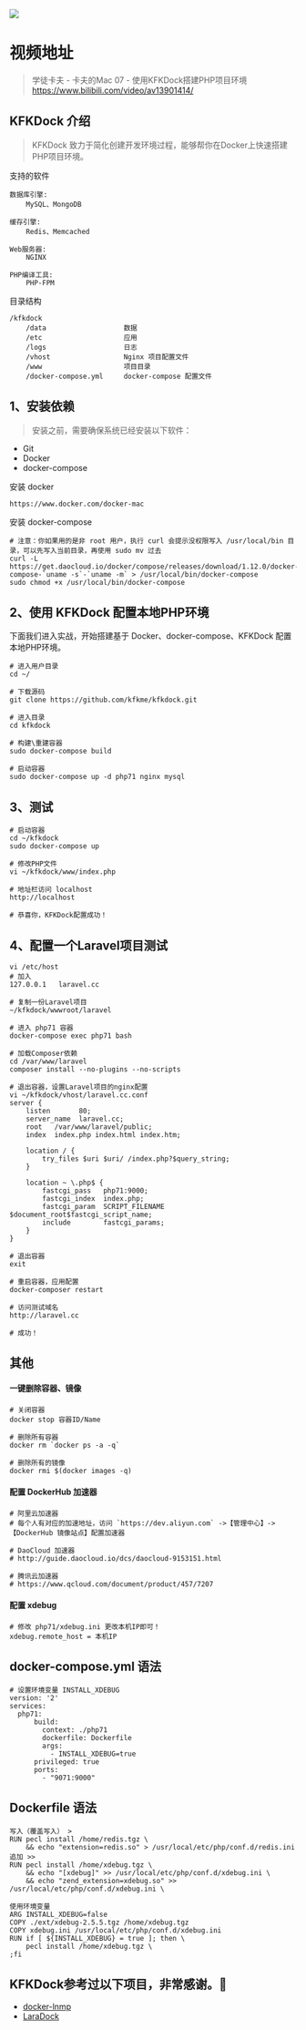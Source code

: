 ![](http://upload-images.jianshu.io/upload_images/424321-3335005c8f02ea3d.jpg?imageMogr2/auto-orient/strip%7CimageView2/2/w/1240)

# 视频地址
> 学徒卡夫 - 卡夫的Mac 07 - 使用KFKDock搭建PHP项目环境  
https://www.bilibili.com/video/av13901414/

## KFKDock 介绍
> KFKDock 致力于简化创建开发环境过程，能够帮你在Docker上快速搭建PHP项目环境。 

支持的软件
```
数据库引擎: 
    MySQL、MongoDB
    
缓存引擎: 
    Redis、Memcached
    
Web服务器: 
    NGINX

PHP编译工具: 
    PHP-FPM
```
目录结构
```
/kfkdock
    /data                   数据
    /etc                    应用
    /logs                   日志
    /vhost                  Nginx 项目配置文件
    /www                    项目目录
    /docker-compose.yml     docker-compose 配置文件
```


## 1、安装依赖

> 安装之前，需要确保系统已经安装以下软件：
- Git
- Docker
- docker-compose

安装 docker
```
https://www.docker.com/docker-mac
```
安装 docker-compose
```
# 注意：你如果用的是非 root 用户，执行 curl 会提示没权限写入 /usr/local/bin 目录，可以先写入当前目录，再使用 sudo mv 过去
curl -L https://get.daocloud.io/docker/compose/releases/download/1.12.0/docker-compose-`uname -s`-`uname -m` > /usr/local/bin/docker-compose
sudo chmod +x /usr/local/bin/docker-compose
```

## 2、使用 KFKDock 配置本地PHP环境
下面我们进入实战，开始搭建基于 Docker、docker-compose、KFKDock 配置本地PHP环境。

```
# 进入用户目录
cd ~/

# 下载源码
git clone https://github.com/kfkme/kfkdock.git

# 进入目录
cd kfkdock

# 构建\重建容器
sudo docker-compose build

# 启动容器
sudo docker-compose up -d php71 nginx mysql
```
## 3、测试

```
# 启动容器
cd ~/kfkdock
sudo docker-compose up

# 修改PHP文件
vi ~/kfkdock/www/index.php

# 地址栏访问 localhost
http://localhost

# 恭喜你，KFKDock配置成功！
```
## 4、配置一个Laravel项目测试

```
vi /etc/host
# 加入
127.0.0.1   laravel.cc

# 复制一份Laravel项目
~/kfkdock/wwwroot/laravel

# 进入 php71 容器
docker-compose exec php71 bash

# 加载Composer依赖
cd /var/www/laravel
composer install --no-plugins --no-scripts

# 退出容器，设置Laravel项目的nginx配置
vi ~/kfkdock/vhost/laravel.cc.conf
server {
    listen       80;
    server_name  laravel.cc;
    root   /var/www/laravel/public;
    index  index.php index.html index.htm;

    location / {
        try_files $uri $uri/ /index.php?$query_string;
    }

    location ~ \.php$ {
        fastcgi_pass   php71:9000;
        fastcgi_index  index.php;
        fastcgi_param  SCRIPT_FILENAME  $document_root$fastcgi_script_name;
        include        fastcgi_params;
	}
}

# 退出容器
exit

# 重启容器，应用配置
docker-composer restart

# 访问测试域名
http://laravel.cc

# 成功！
```

## 其他

#### 一键删除容器、镜像

```
# 关闭容器
docker stop 容器ID/Name

# 删除所有容器
docker rm `docker ps -a -q`

# 删除所有的镜像
docker rmi $(docker images -q)
```

#### 配置 DockerHub 加速器
```
# 阿里云加速器
# 每个人有对应的加速地址，访问 `https://dev.aliyun.com` ->【管理中心】-> 【DockerHub 镜像站点】配置加速器

# DaoCloud 加速器
# http://guide.daocloud.io/dcs/daocloud-9153151.html

# 腾讯云加速器
# https://www.qcloud.com/document/product/457/7207
```
#### 配置 xdebug
```
# 修改 php71/xdebug.ini 更改本机IP即可！
xdebug.remote_host = 本机IP
```


## docker-compose.yml 语法

```
# 设置环境变量 INSTALL_XDEBUG
version: '2'
services:
  php71:
      build:
        context: ./php71
        dockerfile: Dockerfile
        args:
          - INSTALL_XDEBUG=true
      privileged: true
      ports:
        - "9071:9000"
```

## Dockerfile 语法

```
写入（覆盖写入） >
RUN pecl install /home/redis.tgz \
	&& echo "extension=redis.so" > /usr/local/etc/php/conf.d/redis.ini
追加 >>
RUN pecl install /home/xdebug.tgz \
    && echo "[xdebug]" >> /usr/local/etc/php/conf.d/xdebug.ini \
    && echo "zend_extension=xdebug.so" >> /usr/local/etc/php/conf.d/xdebug.ini \

使用环境变量
ARG INSTALL_XDEBUG=false
COPY ./ext/xdebug-2.5.5.tgz /home/xdebug.tgz
COPY xdebug.ini /usr/local/etc/php/conf.d/xdebug.ini
RUN if [ ${INSTALL_XDEBUG} = true ]; then \
    pecl install /home/xdebug.tgz \
;fi

```


## KFKDock参考过以下项目，非常感谢。🙏
- [docker-lnmp](https://github.com/beautysoft/docker-lnmp)
- [LaraDock](https://github.com/laradock/laradock)

